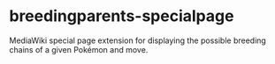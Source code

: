 # breedingparents-specialpage
MediaWiki special page extension for displaying the possible breeding chains of a given Pokémon and move.
